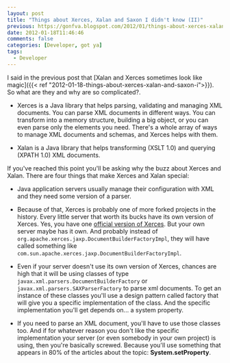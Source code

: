 ```yaml
---
layout: post
title: "Things about Xerces, Xalan and Saxon I didn't know (II)"
previous: https://gonfva.blogspot.com/2012/01/things-about-xerces-xalan-and-saxon-i_18.html
date: 2012-01-18T11:46:46
comments: false
categories: [Developer, got ya]
tags:
  - Developer
---
```


I said in the previous post that [Xalan and Xerces sometimes look like magic]({{< ref "2012-01-18-things-about-xerces-xalan-and-saxon-i">}}). So what are they and why are so complicated?.


+ Xerces is a Java library that helps parsing, validating and managing XML documents. You can parse XML documents in different ways. You can transform into a memory structure, building a big object, or you can even parse only the elements you need. There's a whole array of ways to manage XML documents and schemas, and Xerces helps with them.

+ Xalan is a Java library that helps transforming (XSLT 1.0) and querying (XPATH 1.0) XML documents.

If you've reached this point you'll be asking why the buzz about Xerces and Xalan. There are four things that make Xerces and Xalan special:

+ Java application servers usually manage their configuration with XML and they need some version of a parser.

+ Because of that, Xerces is probably one of more forked projects in the history. Every little server that worth its bucks have its own version of Xerces. Yes, you have one [official version of Xerces](http://xerces.apache.org/#xerces2-j). But your own server maybe has it own. And probably instead of `org.apache.xerces.jaxp.DocumentBuilderFactoryImpl`, they will have called something like `com.sun.apache.xerces.jaxp.DocumentBuilderFactoryImpl`.
+ Even if your server doesn't use its own version of Xerces, chances are high that it will be using classes of type `javax.xml.parsers.DocumentBuilderFactory` or  `javax.xml.parsers.SAXParserFactory` to parse xml documents. To get an instance of these classes you'll use a design pattern called factory that will give you a specific implementation of the class. And the specific implementation you'll get depends on... a system property.
+ If you need to parse an XML document, you'll have to use those classes too. And if for whatever reason you don't like the specific implementation your server (or even somebody in your own project) is using, then you're basically screwed. Because you'll use something that appears in 80% of the articles about the topic:  **System.setProperty**.
